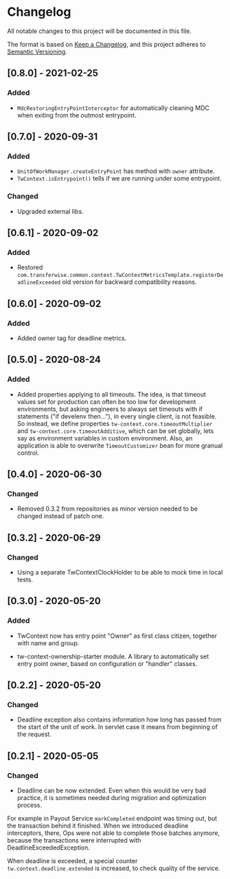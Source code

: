# Changelog
All notable changes to this project will be documented in this file.

The format is based on [Keep a Changelog](https://keepachangelog.com/en/1.0.0/),
and this project adheres to [Semantic Versioning](https://semver.org/spec/v2.0.0.html).

## [0.8.0] - 2021-02-25
### Added
- `MdcRestoringEntryPointInterceptor` for automatically cleaning MDC when exiting from the outmost entrypoint.

## [0.7.0] - 2020-09-31
### Added
- `UnitOfWorkManager.createEntryPoint` has method with `owner` attribute.
- `TwContext.isEntrypoint()` tells if we are running under some entrypoint.

### Changed
- Upgraded external libs.

## [0.6.1] - 2020-09-02
### Added
- Restored `com.transferwise.common.context.TwContextMetricsTemplate.registerDeadlineExceeded`
old version for backward compatibility reasons.

## [0.6.0] - 2020-09-02
### Added
- Added owner tag for deadline metrics.

## [0.5.0] - 2020-08-24
### Added
- Added properties applying to all timeouts.
The idea, is that timeout values set for production can often be too low for development environments, but asking engineers to always set timeouts
with if statements ("if develenv then..."), in every single client, is not feasible.
So instead, we define properties `tw-context.core.timeoutMultiplier` and `tw-context.core.timeoutAdditive`, which can be set globally,
lets say as environment variables in custom environment.
Also, an application is able to overwrite `TimeoutCustomizer` bean for more granual control.

## [0.4.0] - 2020-06-30
### Changed
- Removed 0.3.2 from repositories as minor version needed to be changed instead of patch one.

## [0.3.2] - 2020-06-29
### Changed
- Using a separate TwContextClockHolder to be able to mock time in local tests.

## [0.3.0] - 2020-05-20
### Added
- TwContext now has entry point "Owner" as first class citizen, together with name and group.

- tw-context-ownership-starter module.
A library to automatically set entry point owner, based on configuration or "handler" classes.

## [0.2.2] - 2020-05-20
### Changed
- Deadline exception also contains information how long has passed from the start of the unit of work.
In servlet case it means from beginning of the request.

## [0.2.1] - 2020-05-05
### Changed
- Deadline can be now extended. Even when this would be very bad practice, it is sometimes needed during migration and optimization process.

For example in Payout Service `markCompleted` endpoint was timing out, but the transaction behind it finished.
When we introduced deadline interceptors, there, Ops were not able to complete those batches anymore, because the transactions were interrupted with DeadlineExceededException.

When deadline is exceeded, a special counter `tw.context.deadline.extended` is increased, to check quality of the service.